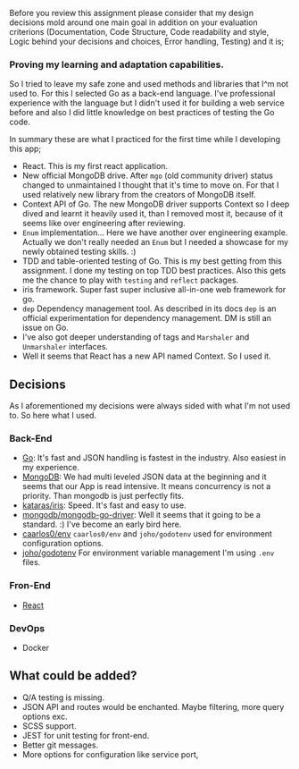 
Before you review this assignment please consider that my design decisions mold around one main goal in addition on your evaluation criterions (Documentation, Code Structure, Code readability and style, Logic behind your decisions and choices, Error handling, Testing) and it is;

### Proving my learning and adaptation capabilities. 

So I tried to leave my safe zone and used methods and libraries that I^m not used to. For this I selected Go as a back-end language. I've professional experience with the language but I didn't used it for building a web service before and also I did little knowledge on best practices of testing the Go code. 

In summary these are what I practiced for the first time while I developing this app;

* React. This is my first react application.
* New official MongoDB drive. After `mgo` (old community driver) status changed to unmaintained I thought that it's time to move on. For that I used relatively new library from the creators of MongoDB itself.
* Context API of Go. The new MongoDB driver supports Context so I deep dived and learnt it heavily used it, than I removed most it, because of it seems like over engineering after reviewing.
* `Enum` implementation... Here we have another over engineering example. Actually we don't really needed an `Enum` but I needed a showcase for my newly obtained testing skills. :) 
* TDD and table-oriented testing of Go. This is my best getting from this assignment. I done my testing on top TDD best practices. Also this gets me the chance to play with `testing` and `reflect` packages. 
* iris framework. Super fast super inclusive all-in-one web framework for go.
* `dep` Dependency management tool. As described in its docs `dep` is an official experimentation for dependency management. DM is still an issue on Go. 
* I've also got deeper understanding of tags and `Marshaler` and `Unmarshaler` interfaces.
* Well it seems that React has a new API named Context. So I used it. 

## Decisions
As I aforementioned my decisions were always sided with what I'm not used to. So here what I used.
### Back-End
* [Go](https://golang.org/): It's fast and JSON handling is fastest in the industry. Also easiest in my experience.
* [MongoDB](https://www.mongodb.com/): We had multi leveled JSON data at the beginning and it seems that our App is read intensive. It means concurrency is not a priority. Than mongodb is just perfectly fits.
* [kataras/iris](https://github.com/kataras/iris): Speed. It's fast and easy to use.
* [mongodb/mongodb-go-driver](https://github.com/mongodb/mongo-go-driver): Well it seems that it going to be a standard. :) I've become an early bird here.
* [caarlos0/env](https://github.com/caarlos0/env) `caarlos0/env` and `joho/godotenv` used for environment configuration options.   
* [joho/godotenv](https://github.com/joho/godotenv) For environment variable management I'm using `.env` files. 
### Fron-End
* [React](https://reactjs.org/)
### DevOps
* Docker


## What could be added?

* Q/A testing is missing.
* JSON API and routes would be enchanted. Maybe filtering, more query options exc.
* SCSS support.
* JEST for unit testing for front-end.
* Better git messages.
* More options for configuration like service port, 
